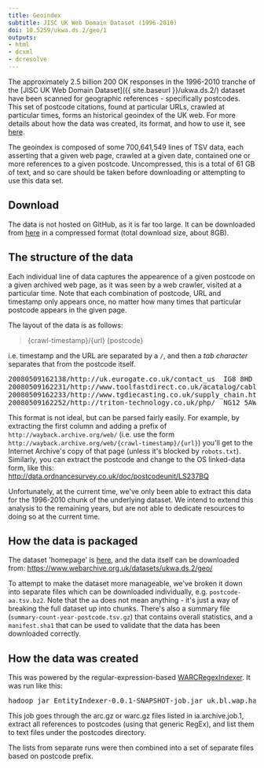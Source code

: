 ```yaml
---
title: Geoindex
subtitle: JISC UK Web Domain Dataset (1996-2010)
doi: 10.5259/ukwa.ds.2/geo/1
outputs:
- html
- dcxml
- dcresolve
---
```


The approximately 2.5 billion 200 OK responses in the 1996-2010 tranche of the [JISC UK Web Domain Dataset]({{ site.baseurl }}/ukwa.ds.2/) dataset have been scanned for geographic references - specifically postcodes. This set of postcode citations, found at particular URLs, crawled at particular times, forms an historical geoindex of the UK web. For more details about how the data was created, its format, and how to use it, see [here](https://github.com/ukwa/opendata/tree/gh-pages/ukwa.ds.2/geo).

The geoindex is composed of some 700,641,549 lines of TSV data, each asserting that a given web page, crawled at a given date, contained one or more references to a given postcode. Uncompressed, this is a total of 61 GB of text, and so care should be taken before downloading or attempting to use this data set.

Download
--------

The data is not hosted on GitHub, as it is far too large. It can be downloaded from [here](http://www.webarchive.org.uk/datasets/ukwa.ds.2/geo/) in a compressed format (total download size, about 8GB).


The structure of the data
-------------------------

Each individual line of data captures the appearence of a given postcode on a given archived web page, as it was seen by a web crawler, visited at a particular time. Note that each combination of postcode, URL and timestamp only appears once, no matter how many times that particular postcode appears in the given page.

The layout of the data is as follows:

> {crawl-timestamp}/{url} {postcode}

i.e. timestamp and the URL are separated by a `/`, and then a _tab character_ separates that from the postcode itself.

<pre>
20080509162138/http://uk.eurogate.co.uk/contact_us	IG8 8HD
20080509162231/http://www.toolfastdirect.co.uk/acatalog/cable_Reels_and_Extensions_240_Volt.html	ML2 7UR
20080509162233/http://www.tgdiecasting.co.uk/supply_chain.htm	DD3 9DL
20080509162252/http://triton-technology.co.uk/php/	NG12 5AW
</pre>

This format is not ideal, but can be parsed fairly easily. For example, by extracting the first column and adding a prefix 
of `http://wayback.archive.org/web/` (i.e. use the form `http://wayback.archive.org/web/{crawl-timestamp}/{url}`) you'll get to the Internet Archive's copy of that page (unless it's blocked by `robots.txt`). Similarly, you can extract the postcode and change to the OS linked-data form, like this: <http://data.ordnancesurvey.co.uk/doc/postcodeunit/LS237BQ>


Unfortunately, at the current time, we've only been able to extract this data for the 1996-2010 chunk of the underlying dataset. We intend to extend this analysis to the remaining years, but are not able to dedicate resources to doing so at the current time.

How the data is packaged
------------------------

The dataset 'homepage' is [here](http://data.webarchive.org.uk/opendata/ukwa.ds.2/geo/), and the data itself can be downloaded from: <https://www.webarchive.org.uk/datasets/ukwa.ds.2/geo/>

To attempt to make the dataset more manageable, we've broken it down into separate files which can be downloaded individually, e.g. `postcode-aa.tsv.bz2`. Note that the `aa` does not mean anything - it's just a way of breaking the full dataset up into chunks. There's also a summary file (`summary-count-year-postcode.tsv.gz`) that contains overall statistics, and a `manifest.sha1` that can be used to validate that the data has been downloaded correctly.

How the data was created
------------------------

This was powered by the regular-expression-based [WARCRegexIndexer](https://github.com/ukwa/webarchive-discovery/blob/master/warc-hadoop-recordreaders/src/main/java/uk/bl/wa/hadoop/regex/WARCRegexIndexer.java). It was run like this:

<pre>
hadoop jar EntityIndexer-0.0.1-SNAPSHOT-job.jar uk.bl.wap.hadoop.regex.WARCRegexIndexer ia.archives.job.1 postcodes "[A-Z]{1,2}[0-9R][0-9A-Z]? [0-9][ABD-HJLNP-UW-Z]{2}"
</pre>
  
This job goes through the arc.gz or warc.gz files listed in ia.archive.job.1, extract all references to postcodes (using that generic RegEx), and list them to text files under the postcodes directory. 

The lists from separate runs were then combined into a set of separate files based on postcode prefix.

